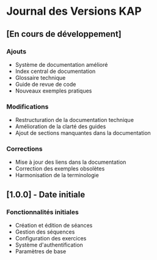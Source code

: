 
# Journal des Versions KAP

## [En cours de développement]
### Ajouts
- Système de documentation amélioré
- Index central de documentation
- Glossaire technique
- Guide de revue de code
- Nouveaux exemples pratiques

### Modifications
- Restructuration de la documentation technique
- Amélioration de la clarté des guides
- Ajout de sections manquantes dans la documentation

### Corrections
- Mise à jour des liens dans la documentation
- Correction des exemples obsolètes
- Harmonisation de la terminologie

## [1.0.0] - Date initiale
### Fonctionnalités initiales
- Création et édition de séances
- Gestion des séquences
- Configuration des exercices
- Système d'authentification
- Paramètres de base

